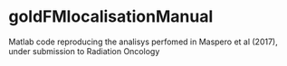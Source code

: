 # goldFMlocalisationManual
Matlab code reproducing the analisys perfomed in Maspero et al (2017), under submission to Radiation Oncology
